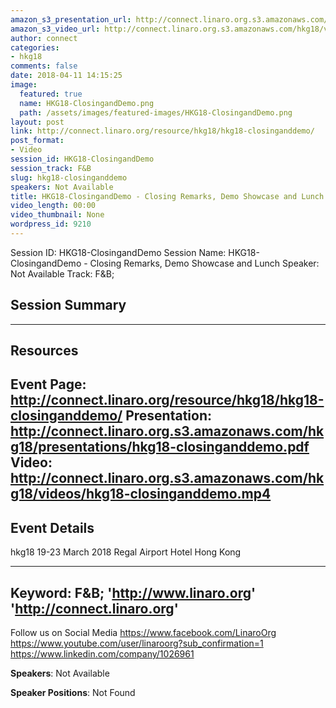```yaml
---
amazon_s3_presentation_url: http://connect.linaro.org.s3.amazonaws.com/hkg18/presentations/hkg18-closinganddemo.pdf
amazon_s3_video_url: http://connect.linaro.org.s3.amazonaws.com/hkg18/videos/hkg18-closinganddemo.mp4
author: connect
categories:
- hkg18
comments: false
date: 2018-04-11 14:15:25
image:
  featured: true
  name: HKG18-ClosingandDemo.png
  path: /assets/images/featured-images/HKG18-ClosingandDemo.png
layout: post
link: http://connect.linaro.org/resource/hkg18/hkg18-closinganddemo/
post_format:
- Video
session_id: HKG18-ClosingandDemo
session_track: F&B
slug: hkg18-closinganddemo
speakers: Not Available
title: HKG18-ClosingandDemo - Closing Remarks, Demo Showcase and Lunch
video_length: 00:00
video_thumbnail: None
wordpress_id: 9210
---
```


Session ID: HKG18-ClosingandDemo
Session Name: HKG18-ClosingandDemo - Closing Remarks, Demo Showcase and Lunch
Speaker: Not Available
Track: F&B;


## Session Summary

---------------------------------------------------
## Resources
Event Page: http://connect.linaro.org/resource/hkg18/hkg18-closinganddemo/
Presentation: http://connect.linaro.org.s3.amazonaws.com/hkg18/presentations/hkg18-closinganddemo.pdf
Video: http://connect.linaro.org.s3.amazonaws.com/hkg18/videos/hkg18-closinganddemo.mp4
 ---------------------------------------------------
## Event Details
hkg18
19-23 March 2018 
Regal Airport Hotel Hong Kong

---------------------------------------------------
Keyword: F&B;
'http://www.linaro.org'
'http://connect.linaro.org'
---------------------------------------------------
Follow us on Social Media
https://www.facebook.com/LinaroOrg
https://www.youtube.com/user/linaroorg?sub_confirmation=1
https://www.linkedin.com/company/1026961

**Speakers**: Not Available

**Speaker Positions**: Not Found